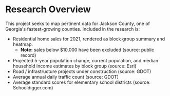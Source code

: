 # Research Overview

This project seeks to map pertinent data for Jackson County, one of Georgia's fastest-growing counties. Included in the research is:
- Residential home sales for 2021, rendered as block group summary and heatmap. 
  - <b>Note:</b> sales below $10,000 have been excluded (source: public record) 
- Projected 5-year population change, current population, and median household income estimates by block group (source: Esri)
- Road / infrastructure projects under construction (source: GDOT)
- Average annual daily traffic count (source: GDOT)
- Average standard scores for elementary school districts (source: Schooldigger.com)  
